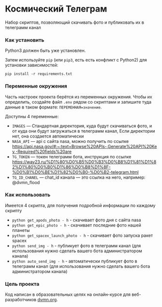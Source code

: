 # Космический Телеграм
Набор скриптов, позволяющий скачивать фото и публиковать их в телеграмм канал

### Как установить
Python3 должен быть уже установлен. 

Затем используйте `pip` (или `pip3`, есть есть конфликт с Python2) для установки зависимостей:

`pip install -r requirements.txt`

### Переменные окружения
Часть настроек проекта берётся из переменных окружения. Чтобы их определить, создайте файл `.env` рядом со скриптами и запишите туда данные в таком формате: `ПЕРЕМЕННАЯ=значение`.

Доступны 4 переменные:
- `IMAGES` — Стандартная директория, куда будут скачиваться фото, и от куда они будут загружаться в телеграмм канал, Если директории нет, она создается автоматически
- `NASA_API` — api с сайта nasa, можно получить по ссылке https://api.nasa.gov/#:~:text=Browse%20APIs-,Generate%20API%20Key,-Required%20fields%20are
- `TG_TOKEN` — токен телеграмм бота, инструкция по ссылке https://way23.ru/%D1%80%D0%B5%D0%B3%D0%B8%D1%81%D1%82%D1%80%D0%B0%D1%86%D0%B8%D1%8F-%D0%B1%D0%BE%D1%82%D0%B0-%D0%B2-telegram.html
- `TG_ID_CHANEL` — chat_id канала — это ссылка на него, например: @dvmn_flood

### Как использовать
Имеется 4 скрипта, для получения подробной информации по каждому скрипту
* `python get_apods_photo - h` - скачивает фото дня с сайта nasa
* `python get_epic_photo - h` - скачивает последние фото нашей планеты
* `python get_spacex_launch_photo - h` -  скачивает фото запуска ракет spacex
* `python send_img - h` - публикует фото в телеграмм канал (для использования нужно сделать вашего бота администратором канала)
* `python auto_send_img - h` - автоматически публикует фото в телеграмм канал (для использования нужно сделать вашего бота администратором канала)


### Цель проекта

Код написан в образовательных целях на онлайн-курсе для веб-разработчиков [dvmn.org](https://dvmn.org/).
 
